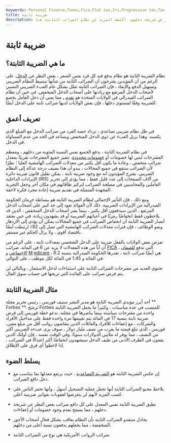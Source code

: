 ```yaml
---
keywords: Personal Finance,Taxes,Fica,Flat tax,Irs,Progressive tax,Tax
title: ضريبة ثابتة
description: يطبق نظام الضريبة الثابتة نفس معدل الضريبة على كل دافع ضرائب بغض النظر عن شريحة دخلهم. اكتشف المزيد عن نظام الضرائب الثابتة هنا.
---
```


# ضريبة ثابتة
## ما هي الضريبة الثابتة؟

نظام الضريبة الثابتة هو نظام يدفع فيه كل فرد نفس السعر ، بغض النظر عن [الدخل](/incometax). على الرغم من أن المؤيدين يقترحون أن الضرائب الثابتة من شأنها تبسيط النظام الضريبي وتسهيل الدفع والإنفاذ ، فإن الضرائب الثابتة تقلل بشكل عام العبء الضريبي النسبي لأصحاب الدخل المرتفع مع زيادتها على أصحاب الدخل المنخفض. في حين أن نظام الضرائب الفيدرالي في الولايات المتحدة هو [تقدم](/progressivetax) [،](/progressivetax) مما يعني أن دخل العامل يخضع للضريبة وفقًا لمستوى دخلها ، فإن بعض الولايات لديها ضرائب ثابتة على الدخل أيضًا.

## تعريف أعمق

في ظل نظام ضريبي تصاعدي ، تزداد حصة الفرد من ضرائب الدخل مع المبلغ الذي يكسبه. وهذا يزيل العبء عن ذوي الدخل المنخفض ويساعد في الحد من عدم المساواة في الدخل.

في نظام الضريبة الثابتة ، يدفع الجميع نفس النسبة المئوية من دخلهم ، ومعظم المقترحات ليس لها خصومات أو [خصومات محدودة](/deduction). تتميز جميع المقترحات تقريبًا بمعدل ضرائب منخفض ، وعادة ما يكون أقل بكثير من معدلات الضرائب الهامشية العليا ؛ نظرًا لأن الضرائب ستقع في جميع المجالات ، يبدو أن هذا يضيف درجة عدالة إلى النظام الضريبي. يقترح المؤيدون أنه مع وجود ضريبة ثابتة ، يمكن تقليل قانون ضريبة دائرة الإيرادات الداخلية (IRS) من آلاف الصفحات إلى عدد قليل فقط ، مما يؤدي إلى تحرير العاملين والمحاسبين في مصلحة الضرائب لتركيز طاقاتهم في مكان آخر وجعل التجربة المجهدة المتمثلة في تقديم ضريبة إعادة مجرد فكرة لاحقة.

ومع ذلك ، فإن التأثير الإجمالي لنظام الضريبة الثابتة هو ببساطة حرمان الحكومة الفيدرالية من الإيرادات الضريبية. ذلك لأن الفوائد تعود إلى حد كبير على أصحاب الدخل المرتفع ، الذين سيدفعون أقل بكثير ، بينما يضر أصحاب الدخل المنخفض ، الذين قد يلاحظون فقط انخفاضًا رمزيًا في أعبائهم الضريبية أو قد يشهدون زيادة. في حين يعتقد أنصار الضريبة الثابتة أن انخفاض الضرائب في جميع المجالات يمكن أن يؤدي إلى الازدهار ونمو الوظائف ، فإن فترات معدلات الضرائب الهامشية التي تصل إلى 92٪ ارتبطت أيضًا باقتصاد أقوى ، ولا يزال الحكم غير مستقر.

تفرض بعض الولايات بالفعل ضريبة على الدخل الشخصي بمعدلات ثابتة ، على الرغم من أن أياً من هذه المعدلات لا يزيد عن 6 في المائة. ضرائب [FICA](/fica) ، التي تدفع [للضمان الاجتماعي](/socialsecurity) و [M](/medicare) [edicare](/medicare) ، هي أيضًا ضرائب ثابتة ، تقدرها الحكومة الفيدرالية بنسبة 6.2 في المائة و 1.45 في المائة لكل موظف ، على التوالي.

تحتوي العديد من مقترحات الضرائب الثابتة على استثناءات لدخل الاستثمار ، وبالتالي لن يتم فرض ضرائب على الفائدة التي تربحها في حساب سوق المال.

## مثال الضريبة الثابتة

أحد أبرز مؤيدي الضريبة الثابتة هو مدير النشر ستيف فوربس ، رئيس تحرير مجلة ** Forbes **. ترشح Forbes للمنصب في عدة مناسبات ، وكثيراً ما يجعل الضريبة الثابتة واحدة من مقترحات سياسته بينما يناصرها في مجلته. تدعو خطة فوربس إلى فرض ضريبة ثابتة بنسبة 17 في المائة يتم تقييمها مرة واحدة فقط على مداخيل الأفراد والشركات ، مع إعفاءات للأفراد والعائلات الذين يتقاضون رواتب أقل من مبلغ معين. فوربس ، الذي تبلغ قيمته ما يقرب من نصف مليار دولار ، سوف يرى عبءه الضريبي أكثر من النصف ، مما يوفر له ملايين الدولارات سنويًا. وفي الوقت نفسه ، فإن أولئك الذين يقعون في الطرف الأدنى من طيف الدخل سيشهدون انخفاضًا أكثر اعتدالًا في الضرائب ، إذا لاحظوا أي فرق على الإطلاق.



## يسلط الضوء

- إن عكس الضريبة الثابتة هو [الضريبة التصاعدية](/progressivetax) ، حيث يرتفع معدلها بما يتناسب مع دخل دافع الضرائب.

- يلاحظ محبو الضرائب الثابتة أنها تجعل عملية التسجيل أسهل ، وأنها تحفز الناس على كسب المزيد لأنهم لن يتعرضوا لعقوبات بفواتير ضريبية أعلى.

- تطبق الضريبة الثابتة نفس المعدل على كل دافع ضرائب بغض النظر عن شريحة دخلهم ، مما يسمح بعدم وجود خصومات أو إعفاءات.

- يجادل منتقدو الضرائب الثابتة بأن النظام يعاقب بشكل فعال أصحاب الأجور المنخفضة ، مما يجعلهم يدفعون نسبة أعلى من دخلهم.

- ضرائب الرواتب الأمريكية هي نوع من الضرائب الثابتة.

